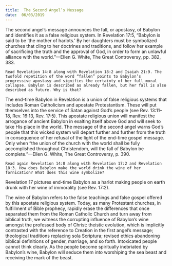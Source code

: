 ```yaml
---
title:  The Second Angel’s Message
date:  06/03/2019
---
```


The second angel’s message announces the fall, or apostasy, of Babylon and identifies it as a false religious system. In Revelation 17:5, “Babylon is said to be ‘the mother of harlots.’ By her daughters must be symbolized churches that cling to her doctrines and traditions, and follow her example of sacrificing the truth and the approval of God, in order to form an unlawful alliance with the world.”—Ellen G. White, The Great Controversy, pp. 382, 383.

`Read Revelation 14:8 along with Revelation 18:2 and Isaiah 21:9. The twofold repetition of the word “fallen” points to Babylon’s progressive apostasy and signifies the certainty of her full moral collapse. Babylon is described as already fallen, but her fall is also described as future. Why is that?`

The end-time Babylon in Revelation is a union of false religious systems that includes Roman Catholicism and apostate Protestantism. These will put themselves into the service of Satan against God’s people (see Rev. 13:11–18, Rev. 16:13, Rev. 17:5). This apostate religious union will manifest the arrogance of ancient Babylon in exalting itself above God and will seek to take His place in the world. The message of the second angel warns God’s people that this wicked system will depart further and further from the truth in consequence of her refusal of the light of the end-time gospel message. Only when “the union of the church with the world shall be fully accomplished throughout Christendom, will the fall of Babylon be complete.”—Ellen G. White, The Great Controversy, p. 390.

`Read again Revelation 14:8 along with Revelation 17:2 and Revelation 18:3. How does Babylon make the world drink the wine of her fornication? What does this wine symbolize?`

Revelation 17 pictures end-time Babylon as a harlot making people on earth drunk with her wine of immorality (see Rev. 17:2).

The wine of Babylon refers to the false teachings and false gospel offered by this apostate religious system. Today, as many Protestant churches, in fulfillment of Bible prophecy, rapidly erase the differences that once separated them from the Roman Catholic Church and turn away from biblical truth, we witness the corrupting influence of Babylon’s wine amongst the professed body of Christ: theistic evolution, which is implicitly contrasted with the reference to Creation in the first angel’s message; theological traditions replacing sola Scriptura; revised ethics abandoning biblical definitions of gender, marriage, and so forth. Intoxicated people cannot think clearly. As the people become spiritually inebriated by Babylon’s wine, Babylon will seduce them into worshiping the sea beast and receiving the mark of the beast.